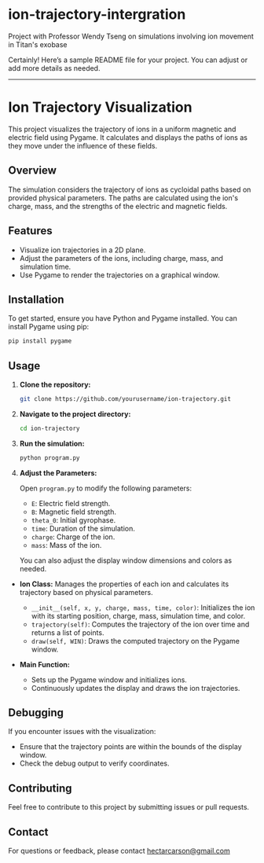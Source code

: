 # ion-trajectory-intergration
Project with Professor Wendy Tseng on simulations involving ion movement in Titan's exobase

Certainly! Here’s a sample README file for your project. You can adjust or add more details as needed.

---

# Ion Trajectory Visualization

This project visualizes the trajectory of ions in a uniform magnetic and electric field using Pygame. It calculates and displays the paths of ions as they move under the influence of these fields.

## Overview

The simulation considers the trajectory of ions as cycloidal paths based on provided physical parameters. The paths are calculated using the ion's charge, mass, and the strengths of the electric and magnetic fields.

## Features

- Visualize ion trajectories in a 2D plane.
- Adjust the parameters of the ions, including charge, mass, and simulation time.
- Use Pygame to render the trajectories on a graphical window.

## Installation

To get started, ensure you have Python and Pygame installed. You can install Pygame using pip:

```bash
pip install pygame
```

## Usage

1. **Clone the repository:**

    ```bash
    git clone https://github.com/yourusername/ion-trajectory.git
    ```

2. **Navigate to the project directory:**

    ```bash
    cd ion-trajectory
    ```

3. **Run the simulation:**

    ```bash
    python program.py
    ```

4. **Adjust the Parameters:**

    Open `program.py` to modify the following parameters:

    - `E`: Electric field strength.
    - `B`: Magnetic field strength.
    - `theta_0`: Initial gyrophase.
    - `time`: Duration of the simulation.
    - `charge`: Charge of the ion.
    - `mass`: Mass of the ion.

    You can also adjust the display window dimensions and colors as needed.

- **Ion Class:** Manages the properties of each ion and calculates its trajectory based on physical parameters.
  - `__init__(self, x, y, charge, mass, time, color)`: Initializes the ion with its starting position, charge, mass, simulation time, and color.
  - `trajectory(self)`: Computes the trajectory of the ion over time and returns a list of points.
  - `draw(self, WIN)`: Draws the computed trajectory on the Pygame window.

- **Main Function:**
  - Sets up the Pygame window and initializes ions.
  - Continuously updates the display and draws the ion trajectories.

## Debugging

If you encounter issues with the visualization:
- Ensure that the trajectory points are within the bounds of the display window.
- Check the debug output to verify coordinates.

## Contributing

Feel free to contribute to this project by submitting issues or pull requests. 

## Contact

For questions or feedback, please contact hectarcarson@gmail.com
